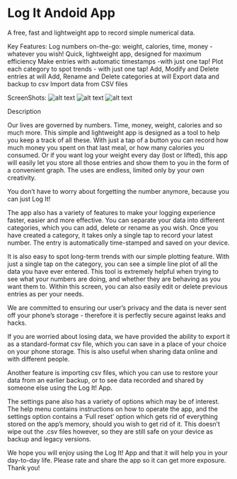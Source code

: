 # Log It Andoid App

A free, fast and lightweight app to record simple numerical data.

Key Features:
Log numbers on-the-go: weight, calories, time, money - whatever you wish!
Quick, lightweight app, designed for maximum efficiency
Make entries with automatic timestamps -with just one tap!
Plot each category to spot trends - with just one tap!
Add, Modify and Delete entries at will
Add, Rename and Delete categories at will
Export data and backup to csv 
Import data from CSV files

ScreenShots:
![alt text](https://github.com/panwarabhishek345/Log-It-Andoid-App/blob/master/ScreenShots/1.jpg)
![alt text](https://github.com/panwarabhishek345/Log-It-Andoid-App/blob/master/ScreenShots/2.jpeg)
![alt text](https://github.com/panwarabhishek345/Log-It-Andoid-App/blob/master/ScreenShots/3.jpg)


Description

Our lives are governed by numbers. Time, money, weight, calories and so much more. This simple and lightweight app is designed as a tool to help you keep a track of all these. With just a tap of a button you can record how much money you spent on that last meal, or how many calories you consumed. Or if you want log your weight every day (lost or lifted), this app will easily let you store all those entries and show them to you in the form of a convenient graph. The uses are endless, limited only by your own creativity. 

You don’t have to worry about forgetting the number anymore, because you can just Log It!

The app also has a variety of features to make your logging experience faster, easier and more effective. You can separate your data into different categories, which you can add, delete or rename as you wish. Once you have created a category, it takes only a single tap to record your latest number. The entry is automatically time-stamped and saved on your device. 

It is also easy to spot long-term trends with our simple plotting feature. With just a single tap on the category, you can see a simple line plot of all the data you have ever entered. This tool is extremely helpful when trying to see what your numbers are doing, and whether they are behaving as you want them to. Within this screen, you can also easily edit or delete previous entries as per your needs.

We are committed to ensuring our user’s privacy and the data is never sent off your phone’s storage - therefore it is perfectly secure against leaks and hacks. 

If you are worried about losing data, we have provided the ability to export it as a standard-format csv file, which you can save in a place of your choice on your phone storage. This is also useful when sharing data online and with different people. 

Another feature is importing csv files, which you can use to restore your data from an earlier backup, or to see data recorded and shared by someone else using the Log It! App.

The settings pane also has a variety of options which may be of interest. The help menu contains instructions on how to operate the app, and the settings option contains a ‘Full reset’ option which gets rid of everything stored on the app’s memory, should you wish to get rid of it. This doesn’t wipe out the .csv files however, so they are still safe on your device as backup and legacy versions.

We hope you will enjoy using the Log It! App and that it will help you in your day-to-day life. Please rate and share the app so it can get more exposure. Thank you!
